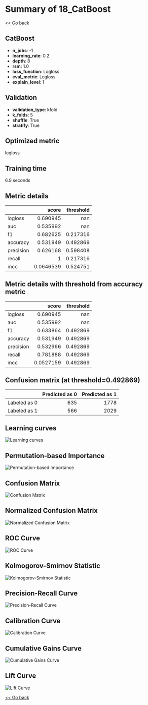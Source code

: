 # Summary of 18_CatBoost

[<< Go back](../README.md)


## CatBoost
- **n_jobs**: -1
- **learning_rate**: 0.2
- **depth**: 8
- **rsm**: 1.0
- **loss_function**: Logloss
- **eval_metric**: Logloss
- **explain_level**: 1

## Validation
 - **validation_type**: kfold
 - **k_folds**: 5
 - **shuffle**: True
 - **stratify**: True

## Optimized metric
logloss

## Training time

6.9 seconds

## Metric details
|           |     score |   threshold |
|:----------|----------:|------------:|
| logloss   | 0.690945  |  nan        |
| auc       | 0.535992  |  nan        |
| f1        | 0.682625  |    0.217316 |
| accuracy  | 0.531949  |    0.492869 |
| precision | 0.626168  |    0.598408 |
| recall    | 1         |    0.217316 |
| mcc       | 0.0646539 |    0.524751 |


## Metric details with threshold from accuracy metric
|           |     score |   threshold |
|:----------|----------:|------------:|
| logloss   | 0.690945  |  nan        |
| auc       | 0.535992  |  nan        |
| f1        | 0.633864  |    0.492869 |
| accuracy  | 0.531949  |    0.492869 |
| precision | 0.532966  |    0.492869 |
| recall    | 0.781888  |    0.492869 |
| mcc       | 0.0527159 |    0.492869 |


## Confusion matrix (at threshold=0.492869)
|              |   Predicted as 0 |   Predicted as 1 |
|:-------------|-----------------:|-----------------:|
| Labeled as 0 |              635 |             1778 |
| Labeled as 1 |              566 |             2029 |

## Learning curves
![Learning curves](learning_curves.png)

## Permutation-based Importance
![Permutation-based Importance](permutation_importance.png)
## Confusion Matrix

![Confusion Matrix](confusion_matrix.png)


## Normalized Confusion Matrix

![Normalized Confusion Matrix](confusion_matrix_normalized.png)


## ROC Curve

![ROC Curve](roc_curve.png)


## Kolmogorov-Smirnov Statistic

![Kolmogorov-Smirnov Statistic](ks_statistic.png)


## Precision-Recall Curve

![Precision-Recall Curve](precision_recall_curve.png)


## Calibration Curve

![Calibration Curve](calibration_curve_curve.png)


## Cumulative Gains Curve

![Cumulative Gains Curve](cumulative_gains_curve.png)


## Lift Curve

![Lift Curve](lift_curve.png)



[<< Go back](../README.md)
